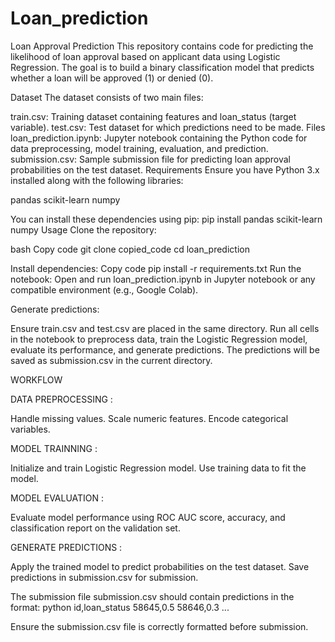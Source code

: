 # Loan_prediction

Loan Approval Prediction
This repository contains code for predicting the likelihood of loan approval based on applicant data using Logistic Regression. The goal is to build a binary classification model that predicts whether a loan will be approved (1) or denied (0).

Dataset
The dataset consists of two main files:

train.csv: Training dataset containing features and loan_status (target variable).
test.csv: Test dataset for which predictions need to be made.
Files
loan_prediction.ipynb: Jupyter notebook containing the Python code for data preprocessing, model training, evaluation, and prediction.
submission.csv: Sample submission file for predicting loan approval probabilities on the test dataset.
Requirements
Ensure you have Python 3.x installed along with the following libraries:

pandas
scikit-learn
numpy

You can install these dependencies using pip:
pip install pandas scikit-learn numpy
Usage
Clone the repository:

bash
Copy code
git clone copied_code
cd loan_prediction

Install dependencies:
Copy code
pip install -r requirements.txt
Run the notebook:
Open and run loan_prediction.ipynb in Jupyter notebook or any compatible environment (e.g., Google Colab).

Generate predictions:

Ensure train.csv and test.csv are placed in the same directory.
Run all cells in the notebook to preprocess data, train the Logistic Regression model, evaluate its performance, and generate predictions.
The predictions will be saved as submission.csv in the current directory.

WORKFLOW 

DATA PREPROCESSING :

Handle missing values.
Scale numeric features.
Encode categorical variables.

MODEL TRAINNING :

Initialize and train Logistic Regression model.
Use training data to fit the model.

MODEL EVALUATION :

Evaluate model performance using ROC AUC score, accuracy, and classification report on the validation set.

GENERATE PREDICTIONS :

Apply the trained model to predict probabilities on the test dataset.
Save predictions in submission.csv for submission.

The submission file submission.csv should contain predictions in the format:
python
id,loan_status
58645,0.5
58646,0.3
...

Ensure the submission.csv file is correctly formatted before submission.


